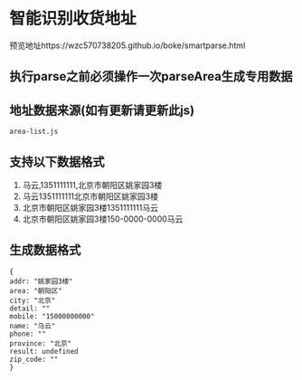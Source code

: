 # 智能识别收货地址
预览地址https://wzc570738205.github.io/boke/smartparse.html

## 执行parse之前必须操作一次parseArea生成专用数据

## 地址数据来源(如有更新请更新此js)
```
area-list.js
```
## 支持以下数据格式

1. 马云,1351111111,北京市朝阳区姚家园3楼
2. 马云1351111111北京市朝阳区姚家园3楼
3. 北京市朝阳区姚家园3楼1351111111马云
4. 北京市朝阳区姚家园3楼150-0000-0000马云

## 生成数据格式
```
{
addr: "姚家园3楼"
area: "朝阳区"
city: "北京"
detail: ""
mobile: "15000000000"
name: "马云"
phone: ""
province: "北京"
result: undefined
zip_code: ""
}
```


